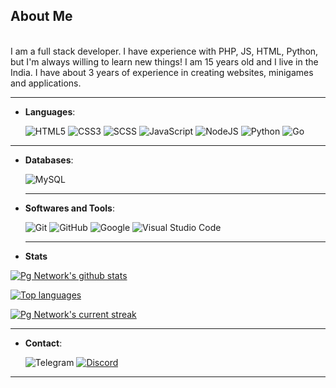 ## About Me
<br>
I am a full stack developer. I have experience with PHP, JS, HTML, Python, but I'm always willing to learn new things! I am 15 years old and I live in the India. I have about 3 years of experience in creating websites, minigames and applications.
<br>
<hr>

- **Languages**:
    
    ![HTML5](https://img.shields.io/badge/HTML5%20-%23E34F26.svg?style=for-the-badge&logo=html5&logoColor=white)
    ![CSS3](https://img.shields.io/badge/CSS%20-%231572B6.svg?style=for-the-badge&logo=css3&logoColor=white)
    ![SCSS](https://img.shields.io/badge/SCSS%20-%231572B6.svg?style=for-the-badge&logo=scss3&logoColor=white)
    ![JavaScript](https://img.shields.io/badge/JavaScript%20-%23F7DF1E.svg?style=for-the-badge&logo=javascript&logoColor=black)
    ![NodeJS](https://img.shields.io/badge/node.js-6DA55F?style=for-the-badge&logo=node.js&logoColor=white)
    ![Python](https://img.shields.io/badge/python-3670A0?style=for-the-badge&logo=python&logoColor=ffdd54)
    ![Go](https://img.shields.io/badge/go-3670A0?style=for-the-badge&logo=go&logoColor=ffdd54)

<hr>

- **Databases**:

    ![MySQL](https://img.shields.io/badge/mysql-%2300f.svg?style=for-the-badge&logo=mysql&logoColor=white)

  <hr>

- **Softwares and Tools**:
    
    ![Git](https://img.shields.io/badge/git-%23F05033.svg?style=for-the-badge&logo=git&logoColor=white)
    ![GitHub](https://img.shields.io/badge/github-%23121011.svg?style=for-the-badge&logo=github&logoColor=white)
    ![Google](https://img.shields.io/badge/google-%234285F4.svg?style=for-the-badge&logo=google&logoColor=white)
    ![Visual Studio Code](https://img.shields.io/badge/Visual%20Studio%20Code-0078d7.svg?style=for-the-badge&logo=visual-studio-code&logoColor=white)

  <hr>

- **Stats**

[![Pg Network's github stats](https://bad-apple-github-readme.vercel.app/api?username=PgNetwork01&show_icons=true&count_private=true&line_height=20&icon_color=00b3ff&theme=blue-green&title_color=00b3ff)](#)
 
[![Top languages](https://github-readme-mwendwa.vercel.app/api/top-langs/?username=PgNetwork01&layout=compact&count_private=true&theme=blue-green&title_color=00b3ff)](#)

[![Pg Network's current streak](https://streak-stats.demolab.com/?user=PgNetwork01&count_private=true&theme=blue-green&title_color=00b3ff)](#)

<hr>

- **Contact**:
    
    ![Telegram](https://img.shields.io/badge/TELEGRAM-blue?style=flat-square&logo=Telegram&width=1000px) 
    [![Discord](https://img.shields.io/badge/DISCORD-000?style=flat-square&logo=Discord)](https://discord.gg/PgMaf9AM2W)

<hr>
